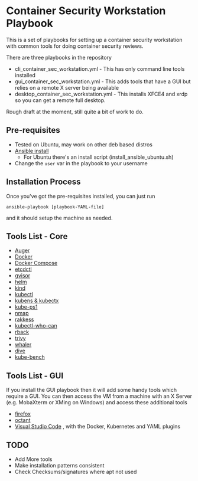 # Container Security Workstation Playbook

This is a set of playbooks for setting up a container security workstation with common tools for doing container security reviews.

There are three playbooks in the repository

- cli_container_sec_workstation.yml - This has only command line tools installed
- gui_container_sec_workstation.yml - This adds tools that have a GUI but relies on a remote X server being available
- desktop_container_sec_workstation.yml - This installs XFCE4 and xrdp so you can get a remote full desktop.

Rough draft at the moment, still quite a bit of work to do.

## Pre-requisites

- Tested on Ubuntu, may work on other deb based distros
- [Ansible install](https://docs.ansible.com/ansible/latest/installation_guide/intro_installation.html)
  - For Ubuntu there's an install script (install_ansible_ubuntu.sh)
- Change the `user` var in the playbook to your username

## Installation Process

Once you've got the pre-requisites installed, you can just run

```
ansible-playbook [playbook-YAML-file]
```
and it should setup the machine as needed.

## Tools List - Core

- [Auger](https://github.com/jpbetz/auger)
- [Docker](https://www.docker.com/)
- [Docker Compose](https://docs.docker.com/compose/)
- [etcdctl](https://etcd.io/)
- [gvisor](https://gvisor.dev/)
- [helm](https://helm.sh/)
- [kind](https://kind.sigs.k8s.io/)
- [kubectl](https://kubernetes.io/docs/tasks/tools/install-kubectl/)
- [kubens & kubectx](https://github.com/ahmetb/kubectx)
- [kube-ps1](https://github.com/jonmosco/kube-ps1)
- [nmap](https://nmap.org/)
- [rakkess](https://github.com/corneliusweig/rakkess)
- [kubectl-who-can](https://github.com/aquasecurity/kubectl-who-can)
- [rback](https://github.com/team-soteria/rback)
- [trivy](https://github.com/aquasecurity/trivy/)
- [whaler](https://github.com/P3GLEG/Whaler)
- [dive](https://github.com/wagoodman/dive)
- [kube-bench](https://github.com/aquasecurity/kube-bench/)

## Tools List - GUI

If you install the GUI playbook then it will add some handy tools which require a GUI.  You can then access the VM from a machine with an X Server (e.g. MobaXterm or XMing on Windows) and access these additional tools

- [firefox](https://www.mozilla.org/en-GB/firefox/new/?redirect_source=firefox-com)
- [octant](https://github.com/vmware-tanzu/octant)
- [Visual Studio Code](https://code.visualstudio.com/) , with the Docker, Kubernetes and YAML plugins

## TODO

- Add More tools
- Make installation patterns consistent
- Check Checksums/signatures where apt not used